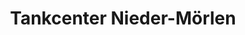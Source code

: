 ---
title: "Tankcenter Nieder-Mörlen"
url: /bad-nauheim/tankcenter-nieder-moerlen/
shop: Allgemein
---